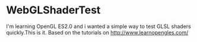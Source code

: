 WebGLShaderTest
===============

I'm learning OpenGL ES2.0 and i wanted a simple way to test GLSL shaders quickly.This is it.
Based on the tutorials on http://www.learnopengles.com/
